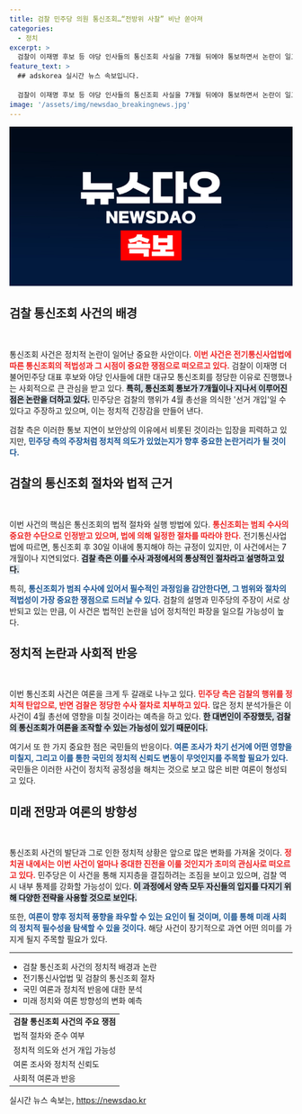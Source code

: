 ```yaml
---
title: 검찰 민주당 의원 통신조회…“전방위 사찰” 비난 쏟아져
categories:
  - 정치
excerpt: >
  검찰이 이재명 후보 등 야당 인사들의 통신조회 사실을 7개월 뒤에야 통보하면서 논란이 일고 있다. 민주당은 이를 총선 의식한 선거 개입이라며 강하게 반발하는 반면, 검찰은 보안상 이유로 지연된 것이라고 주장. 과연 진실은 무엇일까?
feature_text: >
  ## adskorea 실시간 뉴스 속보입니다.

  검찰이 이재명 후보 등 야당 인사들의 통신조회 사실을 7개월 뒤에야 통보하면서 논란이 일고 있다. 민주당은 이를 총선 의식한 선거 개입이라며 강하게 반발하는 반면, 검찰은 보안상 이유로 지연된 것이라고 주장. 과연 진실은 무엇일까?
image: '/assets/img/newsdao_breakingnews.jpg'
---
```


<p><img src="/assets/img/newsdao_breakingnews.jpg" alt="adskorea 속보" /></p>

<h2 data-ke-size="size26">검찰 통신조회 사건의 배경</h2>

<p data-ke-size="size16">&nbsp;</p>

<p>통신조회 사건은 정치적 논란이 일어난 중요한 사안이다. <b><span style="color: #ee2323;">이번 사건은 전기통신사업법에 따른 통신조회의 적법성과 그 시점이 중요한 쟁점으로 떠오르고 있다.</span></b> 검찰이 이재명 더불어민주당 대표 후보와 야당 인사들에 대한 대규모 통신조회를 정당한 이유로 진행했나는 사회적으로 큰 관심을 받고 있다. <b><span style="background-color: #21538527;">특히, 통신조회 통보가 7개월이나 지나서 이루어진 점은 논란을 더하고 있다.</span></b> 민주당은 검찰의 행위가 4월 총선을 의식한 '선거 개입'일 수 있다고 주장하고 있으며, 이는 정치적 긴장감을 만들어 낸다.</p>

<p>검찰 측은 이러한 통보 지연이 보안상의 이유에서 비롯된 것이라는 입장을 피력하고 있지만, <b><span style="color: #1a5490;">민주당 측의 주장처럼 정치적 의도가 있었는지가 향후 중요한 논란거리가 될 것이다.</span></b> </p>

<h2 data-ke-size="size26">검찰의 통신조회 절차와 법적 근거</h2>

<p data-ke-size="size16">&nbsp;</p>

<p>이번 사건의 핵심은 통신조회의 법적 절차와 실행 방법에 있다. <b><span style="color: #ee2323;">통신조회는 범죄 수사의 중요한 수단으로 인정받고 있으며, 법에 의해 일정한 절차를 따라야 한다.</span></b> 전기통신사업법에 따르면, 통신조회 후 30일 이내에 통지해야 하는 규정이 있지만, 이 사건에서는 7개월이나 지연되었다. <b><span style="background-color: #21538527;">검찰 측은 이를 수사 과정에서의 통상적인 절차라고 설명하고 있다.</span></b> </p>

<p>특히, <b><span style="color: #1a5490;">통신조회가 범죄 수사에 있어서 필수적인 과정임을 감안한다면, 그 범위와 절차의 적법성이 가장 중요한 쟁점으로 드러날 수 있다.</span></b> 검찰의 설명과 민주당의 주장이 서로 상반되고 있는 만큼, 이 사건은 법적인 논란을 넘어 정치적인 파장을 일으킬 가능성이 높다.</p>

<h2 data-ke-size="size26">정치적 논란과 사회적 반응</h2>

<p data-ke-size="size16">&nbsp;</p>

<p>이번 통신조회 사건은 여론을 크게 두 갈래로 나누고 있다. <b><span style="color: #ee2323;">민주당 측은 검찰의 행위를 정치적 탄압으로, 반면 검찰은 정당한 수사 절차로 치부하고 있다.</span></b> 많은 정치 분석가들은 이 사건이 4월 총선에 영향을 미칠 것이라는 예측을 하고 있다. <b><span style="background-color: #21538527;">한 대변인이 주장했듯, 검찰의 통신조회가 여론을 조작할 수 있는 가능성이 있기 때문이다.</span></b> </p>

<p>여기서 또 한 가지 중요한 점은 국민들의 반응이다. <b><span style="color: #1a5490;">여론 조사가 차기 선거에 어떤 영향을 미칠지, 그리고 이를 통한 국민의 정치적 신뢰도 변동이 무엇인지를 주목할 필요가 있다.</span></b> 국민들은 이러한 사건이 정치적 공정성을 해치는 것으로 보고 많은 비판 여론이 형성되고 있다.</p>

<h2 data-ke-size="size26">미래 전망과 여론의 방향성</h2>

<p data-ke-size="size16">&nbsp;</p>

<p>통신조회 사건의 발단과 그로 인한 정치적 상황은 앞으로 많은 변화를 가져올 것이다. <b><span style="color: #ee2323;">정치권 내에서는 이번 사건이 얼마나 중대한 진전을 이룰 것인지가 초미의 관심사로 떠오르고 있다.</span></b> 민주당은 이 사건을 통해 지지층을 결집하려는 조짐을 보이고 있으며, 검찰 역시 내부 통제를 강화할 가능성이 있다. <b><span style="background-color: #21538527;">이 과정에서 양측 모두 자신들의 입지를 다지기 위해 다양한 전략을 사용할 것으로 보인다.</span></b> </p>

<p>또한, <b><span style="color: #1a5490;">여론이 향후 정치적 풍향을 좌우할 수 있는 요인이 될 것이며, 이를 통해 미래 사회의 정치적 필수성을 탐색할 수 있을 것이다.</span></b> 해당 사건이 장기적으로 과연 어떤 의미를 가지게 될지 주목할 필요가 있다.</p>

<hr>

<ul>
    <li>검찰 통신조회 사건의 정치적 배경과 논란</li>
    <li>전기통신사업법 및 검찰의 통신조회 절차</li>
    <li>국민 여론과 정치적 반응에 대한 분석</li>
    <li>미래 정치와 여론 방향성의 변화 예측</li>
</ul>

<table style="width: 100%; border-collapse: collapse;">
    <tr>
        <td style="text-align: center; height: 17px;"><b>검찰 통신조회 사건의 주요 쟁점</b></td>
    </tr>
    <tr>
        <td style="text-align: left; height: 17px;">법적 절차와 준수 여부</td>
    </tr>
    <tr>
        <td style="text-align: left; height: 17px;">정치적 의도와 선거 개입 가능성</td>
    </tr>
    <tr>
        <td style="text-align: left; height: 17px;">여론 조사와 정치적 신뢰도</td>
    </tr>
    <tr>
        <td style="text-align: left; height: 17px;">사회적 여론과 반응</td>
    </tr>
</table>
실시간 뉴스 속보는, <a href="https://newsdao.kr" rel="dofollow">https://newsdao.kr</a>


